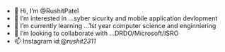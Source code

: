 - 👋 Hi, I’m @RushitPatel
- 👀 I’m interested in ...syber sicurity and mobile application devlopment
- 🌱 I’m currently learning ...1st year computer science and enginniering
- 💞️ I’m looking to collaborate with ...DRDO/Microsoft/ISRO
- 📫 Instagram id:@_rushit2311_

<!---
RushitPatel/RushitPatel is a ✨ special ✨ repository because its `README.md` (this file) appears on your GitHub profile.
You can click the Preview link to take a look at your changes.
--->
